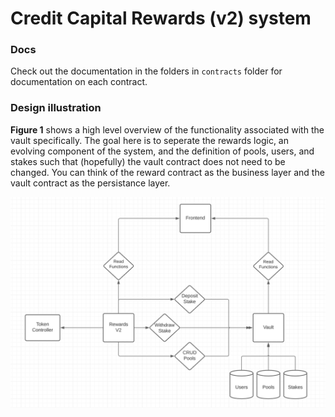 # Credit Capital Rewards (v2) system

### Docs
Check out the documentation in the folders in ``contracts`` folder for documentation on each contract.

### Design illustration

**Figure 1** shows a high level overview of the functionality associated with the vault specifically. The goal here is to seperate the rewards logic, an evolving component of the system, and the definition of pools, users, and stakes such that (hopefully) the vault contract does not need to be changed. You can think of the reward contract as the business layer and the vault contract as the persistance layer.

![design illustration](assets/cc-design.png "Overview of Rewards V2")